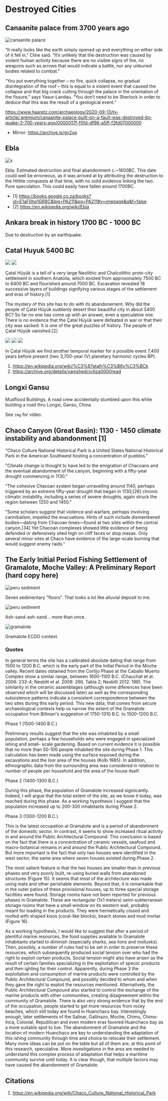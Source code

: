 # Destroyed Cities

## Canaanite palace from 3700 years ago

![canaanite palace](img/canaanite-palace.jpg "canaanite palace")

“It really looks like the earth simply opened up and everything on either side of it fell in,” Cline said. “It’s unlikely that the destruction was caused by violent human activity because there are no visible signs of fire, no weapons such as arrows that would indicate a battle, nor any unburied bodies related to combat.”

“You put everything together – no fire, quick collapse, no gradual disintegration of the roof – this is equal to a violent event that caused the collapse and that big crack cutting through the palace in the orientation of the fissure,” says Yasur-Landau. “You don’t need to be Sherlock in order to deduce that this was the result of a geological event."

https://www.haaretz.com/archaeology/2020-09-13/ty-article/.premium/canaanite-palace-built-on-a-fault-was-destroyed-by-quake-3-700-years-ago/0000017f-f0fd-df98-a5ff-f3fd07000000
- Mirror: https://archive.is/gy2xq

## Ebla

![x](img/ebla.jpg "ebla")

Ebla. Estimated destruction and final abandonment c.~1600BC. This date could well be erroneous, as it was arrived at by attributing the destruction to the Hittite conquests at that time, with no solid evidence linking the two. Pure speculation. This could easily have fallen around 1700BC.
- [1] https://books.google.co.za/books?id=E1aF0hq1GR8C&lpg=PA211&pg=PA211#v=onepage&q&f=false
- [2] https://en.wikipedia.org/wiki/Ebla

## Ankara break in history 1700 BC - 1000 BC

Due to destruction by an earthquake.

## Catal Huyuk 5400 BC

![](img/catal-huyuk1.jpg)
![](img/catal-huyuk2.jpg)

Çatal Hüyük is a tell of a very large Neolithic and Chalcolithic proto-city settlement in southern Anatolia, which existed from approximately 7500 BC to 6400 BC and flourished around 7000 BC. Excavation revealed 18 successive layers of buildings signifying various stages of the settlement and eras of history.[1] 

The mystery of this site has to do with its abandonement. Why did the people of Çatal Hüyük suddenly desert their beautiful city in about 5400 BC? So far no one has come up with an answer, even a speculative one. There is no evidence that the Çatal Hüyük were defeated in war or that their city was sacked. It is one of the great puzzles of history. The people of Çatal Hüyük vanished.[2]

![](img/catal-huyuk3.jpg)
![](img/catal-huyuk4.jpg)
![](img/catal-huyuk5.jpg)

In Çatal Hüyük we find another temporal marker for a possible event 7,400 years before present (two 3,700-year (V) planetary harmonic cycles BP).

1. https://en.wikipedia.org/wiki/%C3%87atalh%C3%B6y%C3%BCk
2. https://archive.org/details/vanishedciviliza0000read

## Longxi Gansu

Mudflood Buildings, A road crew accidentally stumbled upon this while building a road thru Longxi, Gansu, China

See `img` for video.

## Chaco Canyon (Great Basin): 1130 - 1450 climate instability and abandonment [1]

"Chaco Culture National Historical Park is a United States National Historical Park in the American Southwest hosting a concentration of pueblos."

"Climate change is thought to have led to the emigration of Chacoans and the eventual abandonment of the canyon, beginning with a fifty-year drought commencing in 1130."

"The cohesive Chacoan system began unravelling around 1140, perhaps triggered by an extreme fifty-year drought that began in 1130;[28] chronic climatic instability, including a series of severe droughts, again struck the region between 1250 and 1450."

"Some scholars suggest that violence and warfare, perhaps involving cannibalism, impelled the evacuations. Hints of such include dismembered bodies—dating from Chacoan times—found at two sites within the central canyon.[34] Yet Chacoan complexes showed little evidence of being defended or defensively sited high on cliff faces or atop mesas. Only several minor sites at Chaco have evidence of the large-scale burning that would suggest enemy raids."

## The Early Initial Period Fishing Settlement of Gramalote, Moche Valley: A Preliminary Report (hard copy here)

![peru sediment](img/gramalote1.jpg "peru sediment")

Seven sedimentary "floors". That looks a lot like alluvial deposit to me.

![peru sediment](img/gramalote2.jpg "peru sediment")

Ash-sand-ash-sand... more than once.

![gramalote](img/gramalote3.jpg "gramalote")

Gramalote ECDO context.

### Quotes

In general terms the site has a calibrated absolute dating that range from 1500 to 1200 B.C. which is the early part of the Initial Period in the Moche valley. Recent dates obtained from the Cortijo Phase at the Caballo Muerto Complex show a similar range, between 1600-1100 B.C. (Chauchat et al. 2006: 233-4; Nesbitt et al. 2008: 266, Tabla 2; Nesbitt 2012: 199). The similarity in the ceramic assemblages (although some diferences have been observed which will be discussed later) as well as the corresponding subsistence patterns indicate a consistent correspondence between the two sites during this early period. This new data, that comes from secure archaeological contexts help us narrow the extent of the Gramalote occupation from Billman's suggestion of 1750-1310 B.C. to 1500-1200 B.C.

Phase 1 (1500-1400 B.C.)

Preliminary results suggest that the site was inhabited by a small population, perhaps a few households who were engaged in specialized ishing and small- scale gardening. Based on current evidence it is possible that no more than 50-100 people inhabited the site during Phase 1. This calculation has been made using the surface exposed during the excavations and the loor area of the houses (Kolb 1985). In addition, ethnographic data from the surrounding area was considered in relation to number of people per household and the area of the house itself.

Phase 2 (1400-1300 B.C.)

During this phase, the population of Gramalote increased signiicantly. Indeed, I will argue that
the total extent of the site, as we know it today, was reached during this phase. As a working hypothesis I suggest that the population increased up to 200-300 inhabitants during Phase 2.

Phase 3 (1300-1200 B.C.)

This is the latest occupation at Gramalote and is a period of abandonment of the domestic
sector. In contrast, it seems to show increased ritual activity in and around the Public Architectural Compound. This conclusion is based on the fact that there is a concentration of ceramic vessels, seafood and macro-botanical remains in and around the Public Architectural Compound. But more important is the fact that only two houses were identified in the west sector, the same area where seven houses existed during Phase 2.

The most salient feature is that the two houses are smaller than in previous phases and very poorly built, re-using buried walls from abandoned structures (Figure 15). It seems that most of the architecture was made using mats and other perishable elements. Beyond that, it
is remarkable that in the outer patios of these provisional houses, up to three special storage facilities were found. Storage rooms have not been reported for previous phases in Gramalote. These are rectangular (1x1 meters) semi-subterranean storage rooms that have a small window on its western wall, probably meant for loading in the products. They were hermetically closed and roofed with shaped kisos (coral-like blocks), beach stones and mud mortar (Figure 16).

As a working hypothesis, I would like to suggest that after a period of plentiful marine resources, the food supplies available to Gramalote inhabitants started to diminish (especially sharks, sea lions and mollusks). Then, possibly, a number of rules had to be set in order to preserve these resources, which subsequently produced social tension over who had the right to exploit certain products. Social tension might also have arisen as the result of certain families specializing in the exploitation of speciic products and then ighting for their control. Apparently, during Phase 3 the exploitation and consumption of marine products were controlled by the Public Architectural Compound, and possibly decided to whom and when they gave the right to exploit the resources mentioned. Alternatively, the Public Architectural Compound also started to control the exchange of the marine products with other communities, creating disagreement within the community of Gramalote. There is also very strong evidence that by the end of the occupation, people started to get more resources from rocky beaches, which still today are found in Huanchaco bay. Interestingly enough, later settlements of the Salinar, Gallinazo, Moche, Chimu, Chimu-Inca, Colonial, Republican and even modern eras favored Huanchaco bay as a more suitable spot to live. The abandonment of Gramalote and the location of modern Huanchaco are key to understanding the adaptation of this ishing community through time and choice to relocate their settlement. Many more ideas can be put on the table but all of them are, at this point of this research, speculative. More investigations in the area are needed to understand this complex process of adaptation that helps a maritime community survive until today. It is clear though, that multiple factors may have caused the abandonment of Gramalote.

## Citations

1. https://en.wikipedia.org/wiki/Chaco_Culture_National_Historical_Park
